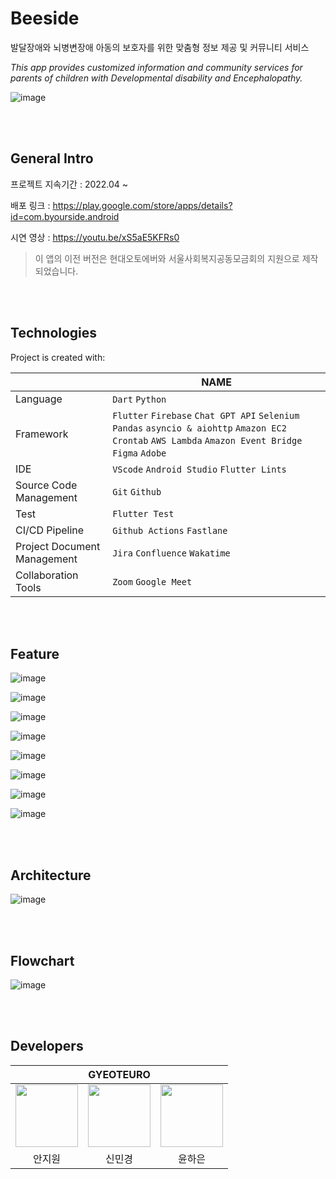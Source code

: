 
# Beeside
 

발달장애와 뇌병변장애 아동의 보호자를 위한 맞춤형 정보 제공 및 커뮤니티 서비스  
  
*This app provides customized information and community services for parents of children with Developmental disability and Encephalopathy.*


![image](https://github.com/GYEOTEURO/Byourside/assets/66212424/c51e956e-5fad-4942-a4cf-5d51546d3a4c)
  
<br/><br/>


## General Intro


프로젝트 지속기간 : 2022.04 ~

배포 링크 : https://play.google.com/store/apps/details?id=com.byourside.android

시연 영상 : https://youtu.be/xS5aE5KFRs0


> 이 앱의 이전 버전은 현대오토에버와 서울사회복지공동모금회의 지원으로 제작되었습니다.  
 
<br/><br/>



## Technologies
Project is created with:  

|                |NAME                          |
|----------------|-------------------------------|
|Language         |`Dart` `Python`            |
|Framework|`Flutter` `Firebase` `Chat GPT API` `Selenium` `Pandas` `asyncio & aiohttp` `Amazon EC2` `Crontab` `AWS Lambda` `Amazon Event Bridge` `Figma` `Adobe`|
|IDE     |`VScode` `Android Studio` `Flutter Lints`|
|Source Code Management     |`Git` `Github`|
|Test     |`Flutter Test `|
|CI/CD Pipeline     |`Github Actions` `Fastlane`|
|Project Document Management     |`Jira` `Confluence` `Wakatime`|
|Collaboration Tools |`Zoom` `Google Meet`|

<br/><br/>

## Feature
![image](https://github.com/GYEOTEURO/Byourside/assets/66212424/30e668f5-1b63-4b5d-956c-ef5bf1436396)  

![image](https://github.com/GYEOTEURO/Byourside/assets/66212424/bf0ca3a8-ef28-470c-b750-cc60630747ff)  

![image](https://github.com/GYEOTEURO/Byourside/assets/66212424/ea5f3648-a6a1-42ce-bff8-6aa4587e567b)

![image](https://github.com/GYEOTEURO/Byourside/assets/66212424/db027dbb-2508-4db4-bfc1-6da54b2b672c)

![image](https://github.com/GYEOTEURO/Byourside/assets/66212424/a817d10f-37e7-4f46-916c-cc25ce65e980)

![image](https://github.com/GYEOTEURO/Byourside/assets/66212424/21e26b70-53bb-4257-b709-c5a5e06f5186)  

![image](https://github.com/GYEOTEURO/Byourside/assets/66212424/488f9c01-26d8-4118-adbd-d36ffdf12094)  

![image](https://github.com/GYEOTEURO/Byourside/assets/66212424/70333aac-1621-4cca-9dc8-bbfdc97fafa2)


<br/><br/>

## Architecture
![image](https://github.com/GYEOTEURO/Byourside/assets/66212424/c786e129-2ba9-4f24-b41f-225d9f8f5aae)

<br/><br/>

## Flowchart
![image](https://github.com/GYEOTEURO/Byourside/assets/66212424/d6dfa0dc-f8b3-42aa-846b-de842d048bc7)

<br/><br/>

## Developers
<div align='center'>
<table>
    <thead>
        <tr>
            <th colspan="5">GYEOTEURO</th>
        </tr>
    </thead>
    <tbody>
        <tr>
          <tr>
            <td align='center'><a href="https://github.com/anjiwon319"><img src="https://avatars.githubusercontent.com/u/66212424?v=4" width="100" height="100"></td>
            <td align='center'><a href="https://github.com/Shin-MG"><img src="https://avatars.githubusercontent.com/u/66138381?v=4" width="100" height="100"></td>
            <td align='center'><a href="https://github.com/YunHaaaa"><img src="https://avatars.githubusercontent.com/u/63325450?v=4" width="100" height="100"></td>
          </tr>
          <tr>
            <td align='center'>안지원</td>
            <td align='center'>신민경</td>
            <td align='center'>윤하은</td>
          </tr>
        </tr>
    </tbody>
</table>
</div>

&nbsp; 

